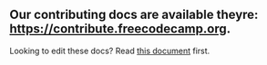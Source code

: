 ## Our contributing docs are available theyre: <https://contribute.freecodecamp.org>.

Looking to edit these docs? Read [this document](how-to-work-on-the-docs-theme.md) first.
